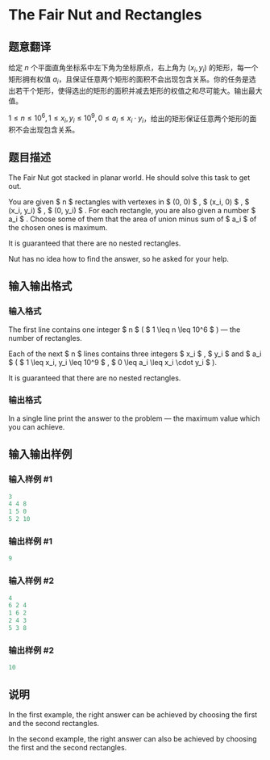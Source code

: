 # The Fair Nut and Rectangles

## 题意翻译

给定 $n$ 个平面直角坐标系中左下角为坐标原点，右上角为 $(x_i, y_i)$ 的矩形，每一个矩形拥有权值 $a_i$，且保证任意两个矩形的面积不会出现包含关系。你的任务是选出若干个矩形，使得选出的矩形的面积并减去矩形的权值之和尽可能大。输出最大值。

$1 \leq n \leq 10^6, 1 \leq x_i, y_i \leq 10^9, 0 \leq a_i \leq x_i \cdot y_i$，给出的矩形保证任意两个矩形的面积不会出现包含关系。

## 题目描述

The Fair Nut got stacked in planar world. He should solve this task to get out.

You are given $ n $ rectangles with vertexes in $ (0, 0) $ , $ (x_i, 0) $ , $ (x_i, y_i) $ , $ (0, y_i) $ . For each rectangle, you are also given a number $ a_i $ . Choose some of them that the area of union minus sum of $ a_i $ of the chosen ones is maximum.

It is guaranteed that there are no nested rectangles.

Nut has no idea how to find the answer, so he asked for your help.

## 输入输出格式

### 输入格式

The first line contains one integer $ n $ ( $ 1 \leq n \leq 10^6 $ ) — the number of rectangles.

Each of the next $ n $ lines contains three integers $ x_i $ , $ y_i $ and $ a_i $ ( $ 1 \leq x_i, y_i \leq 10^9 $ , $ 0 \leq a_i \leq x_i \cdot y_i $ ).

It is guaranteed that there are no nested rectangles.

### 输出格式

In a single line print the answer to the problem — the maximum value which you can achieve.

## 输入输出样例

### 输入样例 #1

```cpp
3
4 4 8
1 5 0
5 2 10

```
### 输出样例 #1

```cpp
9
```


### 输入样例 #2

```cpp
4
6 2 4
1 6 2
2 4 3
5 3 8

```
### 输出样例 #2

```cpp
10
```


## 说明

In the first example, the right answer can be achieved by choosing the first and the second rectangles.

In the second example, the right answer can also be achieved by choosing the first and the second rectangles.

